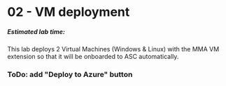 ﻿# 02 - VM deployment
##### Estimated lab time: 
This lab deploys 2 Virtual Machines (Windows & Linux) with the MMA VM extension so that it will be onboarded to ASC automatically.

### ToDo: add "Deploy to Azure" button
